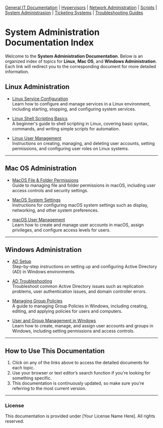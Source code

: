 [General IT Documentation](../README.md) | [Hypervisors](../Hypervisors/README.md) | [Network Administration](../Network%20Administration/Network%20Configuration%20Basics.md) | [Scripts](../Scripts/README.md) | [System Administrasion](../System%20Administration/README.md) | [Ticketing Systems](../Ticketing%20Systems/README.md) | [Troubleshooting Guides](../Troubleshooting%20Guides/IT%Troubleshooting%20Documentation.md)
# System Administration Documentation Index

Welcome to the **System Administration Documentation**. Below is an organized index of topics for **Linux**, **Mac OS**, and **Windows Administration**. Each link will redirect you to the corresponding document for more detailed information.

## Linux Administration

- [Linux Service Configuration](Linux%20Administration/Linux%20Service%20Configuration.md)  
  Learn how to configure and manage services in a Linux environment, including starting, stopping, and configuring system services.
  
- [Linux Shell Scripting Basics](../Scripts/Bash/Bash%20Scripting%20Examples.md)  
  A beginner's guide to shell scripting in Linux, covering basic syntax, commands, and writing simple scripts for automation.

- [Linux User Management](Linux%20Administration/Linux%20User%20Management.md)  
  Instructions on creating, managing, and deleting user accounts, setting permissions, and configuring user roles on Linux systems.

---

## Mac OS Administration

- [MacOS File & Folder Permissions](Mac%20OS%20Administration/MacOS%20File%20&%20Folder%20Permissions.md)  
  Guide to managing file and folder permissions in macOS, including user access controls and security settings.

- [MacOS System Settings](Mac%20OS%20Administration/MacOS%20System%20Settings.md)  
  Instructions for configuring macOS system settings such as display, networking, and other system preferences.

- [macOS User Management](Mac%20OS%20Administration/macOS%20User%20Management.md)  
  Learn how to create and manage user accounts in macOS, assign privileges, and configure access levels for users.

---

## Windows Administration

- [AD Setup](Windows%20Administration/AD%20Setup.md)  
  Step-by-step instructions on setting up and configuring Active Directory (AD) in Windows environments.

- [AD Troubleshooting](Windows%20Administration/AD%20Troubleshooting.md)  
  Troubleshoot common Active Directory issues such as replication problems, user authentication issues, and domain controller errors.

- [Managing Group Policies](Windows%20Administration/Managing%20Group%20Policies.md)  
  A guide to managing Group Policies in Windows, including creating, editing, and applying policies for users and computers.

- [User and Group Management in Windows](Windows%20Administration/User%20and%20Group%20Management%20in%20Windows.md)  
  Learn how to create, manage, and assign user accounts and groups in Windows, including setting permissions and access controls.

---


## How to Use This Documentation

1. Click on any of the links above to access the detailed documents for each topic.
2. Use your browser or text editor’s search function if you're looking for something specific.
3. This documentation is continuously updated, so make sure you're referring to the most current version.

---

### License

This documentation is provided under [Your License Name Here]. All rights reserved.
